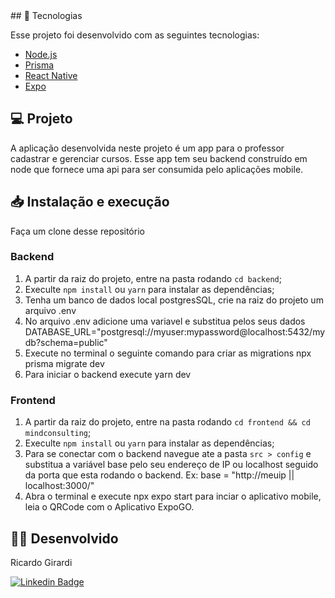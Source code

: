 <h3 align="center">
  
</h3>

<br>
## 🚀 Tecnologias

Esse projeto foi desenvolvido com as seguintes tecnologias:

- [Node.js](https://nodejs.org/en/)
- [Prisma](https://www.prisma.io/)
- [React Native](https://facebook.github.io/react-native/)
- [Expo](https://docs.expo.dev/)

## 💻 Projeto

A aplicação desenvolvida neste projeto é um app para o professor cadastrar e gerenciar cursos. Esse app tem seu backend construído em node que fornece uma api para ser consumida pelo aplicações mobile.

## 📥 Instalação e execução

Faça um clone desse repositório

### Backend

1. A partir da raiz do projeto, entre na pasta rodando `cd backend`;
2. Execulte `npm install` ou `yarn` para instalar as dependências;
3. Tenha um banco de dados local postgresSQL, crie na raiz do projeto um arquivo .env
4. No arquivo .env adicione uma variavel e substitua pelos seus dados DATABASE_URL="postgresql://myuser:mypassword@localhost:5432/mydb?schema=public"
5. Execute no terminal o seguinte comando para criar as migrations npx prisma migrate dev
6. Para iniciar o backend execute yarn dev

### Frontend

1. A partir da raiz do projeto, entre na pasta rodando `cd frontend && cd mindconsulting`;
2. Execulte `npm install` ou `yarn` para instalar as dependências;
3. Para se conectar com o backend navegue ate a pasta `src > config` e substitua a variável base pelo seu endereço de IP ou localhost seguido da porta que esta rodando o backend. Ex: base = "http://meuip || localhost:3000/"
4. Abra o terminal e execute npx expo start para inciar o aplicativo mobile, leia o QRCode com o Aplicativo ExpoGO.  

## 👨‍💻 Desenvolvido

Ricardo Girardi <p></p>
[![Linkedin Badge](https://img.shields.io/badge/-LinkedIn-blue?style=flat-square&logo=Linkedin&logoColor=white&link=https://www.linkedin.com/in/armandoaaj/)](https://www.linkedin.com/in/ricardo-girardi1994/)

